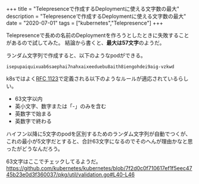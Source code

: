 +++
title = "Telepresenceで作成するDeploymentに使える文字数の最大"
description = "Telepresenceで作成するDeploymentに使える文字数の最大"
date = "2020-07-01"
tags = ["kubernetes","Telepresence"]
+++


Telepresenceで長めの名前のDeploymentを作ろうとしたときに失敗することがあるので試してみた。
結論から書くと、**最大は57文字**のようだ。

ランダム文字列で作成すると、以下のようなpodができる。

```
isepupaiquixuab6saephai7nahxaixeeduebu8aith8iengohdei9aig-vzkwd
```

k8sではよく[RFC 1123](https://tools.ietf.org/html/rfc1123)で定義される以下のようなルールが適応されているらしい。

* 63文字以内
* 英小文字、数字または「-」のみを含む
* 英数字で始まる
* 英数字で終わる

ハイフン以降に5文字のpodを区別するためのランダム文字列が自動でつくが、これの最小が5文字だとすると、合計63文字になるのでそのへんが理由かなと思ったがどうなんだろう。

63文字はここでチェックしてるようだ。
https://github.com/kubernetes/kubernetes/blob/7f2d0c0f710617ef1f5eec4745b23e0d3f360037/pkg/util/validation.go#L40-L46
